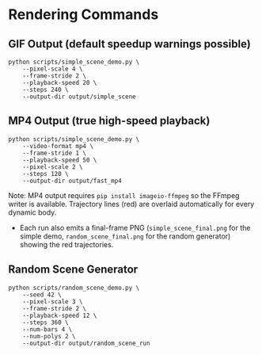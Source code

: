 # Rendering Commands

## GIF Output (default speedup warnings possible)
```
python scripts/simple_scene_demo.py \
    --pixel-scale 4 \
    --frame-stride 2 \
    --playback-speed 20 \
    --steps 240 \
    --output-dir output/simple_scene
```

## MP4 Output (true high-speed playback)
```
python scripts/simple_scene_demo.py \
    --video-format mp4 \
    --frame-stride 1 \
    --playback-speed 50 \
    --pixel-scale 2 \
    --steps 120 \
    --output-dir output/fast_mp4
```

Note: MP4 output requires `pip install imageio-ffmpeg` so the FFmpeg writer is available. Trajectory lines (red) are overlaid automatically for every dynamic body.

- Each run also emits a final-frame PNG (`simple_scene_final.png` for the simple demo, `random_scene_final.png` for the random generator) showing the red trajectories.

## Random Scene Generator
```
python scripts/random_scene_demo.py \
    --seed 42 \
    --pixel-scale 3 \
    --frame-stride 2 \
    --playback-speed 12 \
    --steps 360 \
    --num-bars 4 \
    --num-polys 2 \
    --output-dir output/random_scene_run
```

